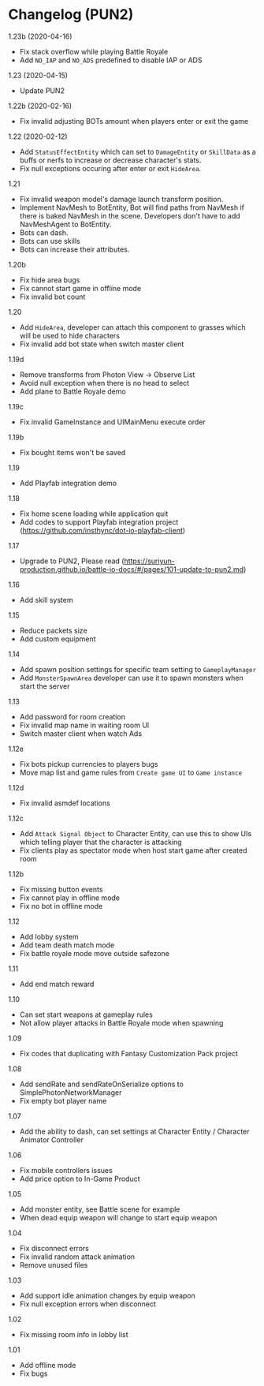 # Changelog (PUN2)

1.23b (2020-04-16)
- Fix stack overflow while playing Battle Royale
- Add `NO_IAP` and `NO_ADS` predefined to disable IAP or ADS

1.23 (2020-04-15)
- Update PUN2

1.22b (2020-02-16)
- Fix invalid adjusting BOTs amount when players enter or exit the game

1.22 (2020-02-12)
- Add `StatusEffectEntity` which can set to `DamageEntity` or `SkillData` as a buffs or nerfs to increase or decrease character's stats.
- Fix null exceptions occuring after enter or exit `HideArea`.

1.21
- Fix invalid weapon model's damage launch transform position.
- Implement NavMesh to BotEntity, Bot will find paths from NavMesh if there is baked NavMesh in the scene. Developers don't have to add NavMeshAgent to BotEntity.
- Bots can dash.
- Bots can use skills
- Bots can increase their attributes.

1.20b
- Fix hide area bugs
- Fix cannot start game in offline mode
- Fix invalid bot count

1.20
- Add `HideArea`, developer can attach this component to grasses which will be used to hide characters
- Fix invalid add bot state when switch master client

1.19d
- Remove transforms from Photon View → Observe List
- Avoid null exception when there is no head to select
- Add plane to Battle Royale demo

1.19c
- Fix invalid GameInstance and UIMainMenu execute order

1.19b
- Fix bought items won't be saved

1.19
- Add Playfab integration demo

1.18
- Fix home scene loading while application quit
- Add codes to support Playfab integration project (https://github.com/insthync/dot-io-playfab-client)

1.17
- Upgrade to PUN2, Please read (https://suriyun-production.github.io/battle-io-docs/#/pages/101-update-to-pun2.md)

1.16
- Add skill system

1.15
- Reduce packets size
- Add custom equipment

1.14
- Add spawn position settings for specific team setting to `GameplayManager`
- Add `MonsterSpawnArea` developer can use it to spawn monsters when start the server

1.13
- Add password for room creation
- Fix invalid map name in waiting room UI
- Switch master client when watch Ads

1.12e
- Fix bots pickup currencies to players bugs
- Move map list and game rules from `Create game UI` to `Game instance`

1.12d
- Fix invalid asmdef locations

1.12c
- Add `Attack Signal Object` to Character Entity, can use this to show UIs which telling player that the character is attacking
- Fix clients play as spectator mode when host start game after created room

1.12b
- Fix missing button events
- Fix cannot play in offline mode
- Fix no bot in offline mode

1.12
- Add lobby system
- Add team death match mode
- Fix battle royale mode move outside safezone

1.11
- Add end match reward

1.10
- Can set start weapons at gameplay rules
- Not allow player attacks in Battle Royale mode when spawning

1.09
- Fix codes that duplicating with Fantasy Customization Pack project

1.08
- Add sendRate and sendRateOnSerialize options to SimplePhotonNetworkManager
- Fix empty bot player name

1.07
- Add the ability to dash, can set settings at Character Entity / Character Animator Controller

1.06
- Fix mobile controllers issues
- Add price option to In-Game Product

1.05
- Add monster entity, see Battle scene for example 
- When dead equip weapon will change to start equip weapon

1.04
- Fix disconnect errors
- Fix invalid random attack animation
- Remove unused files

1.03
- Add support idle animation changes by equip weapon
- Fix null exception errors when disconnect

1.02
- Fix missing room info in lobby list

1.01
- Add offline mode
- Fix bugs